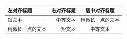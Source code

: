 | 左对齐标题 | 右对齐标题 | 居中对齐标题 |
| :--- | ---: | :---: |
| 短文本 | 中等文本 | 稍微长一点的文本 |
| 稍微长一点的文本 | 短文本 | 中等文本 |



